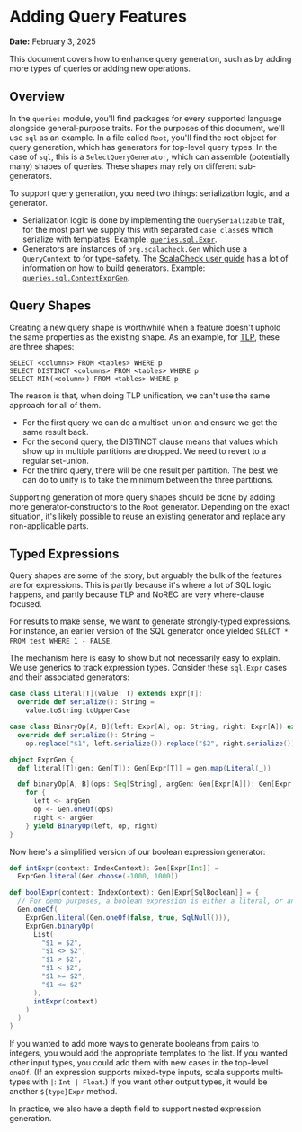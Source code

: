 # Adding Query Features

**Date:** February 3, 2025

This document covers how to enhance query generation, such as by adding more types of queries or
adding new operations.

## Overview

In the `queries` module, you'll find packages for every supported language alongside general-purpose
traits. For the purposes of this document, we'll use `sql` as an example. In a file called `Root`,
you'll find the root object for query generation, which has generators for top-level query types. In
the case of `sql`, this is a `SelectQueryGenerator`, which can assemble (potentially many) shapes of
queries. These shapes may rely on different sub-generators.

To support query generation, you need two things: serialization logic, and a generator.
- Serialization logic is done by implementing the `QuerySerializable` trait, for the most part we
  supply this with separated `case class`es which serialize with templates. Example:
  [`queries.sql.Expr`](../src/main/scala/queries/sql/Expr.scala).
- Generators are instances of `org.scalacheck.Gen` which use a `QueryContext` to for type-safety.
  The [ScalaCheck user guide](https://github.com/typelevel/scalacheck/blob/main/doc/UserGuide.md)
  has a lot of information on how to build generators. Example:
  [`queries.sql.ContextExprGen`](../src/main/scala/queries/sql/ContextExprGen.scala).

## Query Shapes

Creating a new query shape is worthwhile when a feature doesn't uphold the same properties as the
existing shape. As an example, for [TLP](./primer.md), these are three shapes:

```
SELECT <columns> FROM <tables> WHERE p
SELECT DISTINCT <columns> FROM <tables> WHERE p
SELECT MIN(<column>) FROM <tables> WHERE p
```

The reason is that, when doing TLP unification, we can't use the same approach for all of them.
- For the first query we can do a multiset-union and ensure we get the same result back.
- For the second query, the DISTINCT clause means that values which show up in multiple partitions
  are dropped. We need to revert to a regular set-union.
- For the third query, there will be one result per partition. The best we can do to unify is to
  take the minimum between the three partitions.

Supporting generation of more query shapes should be done by adding more generator-constructors to
the `Root` generator. Depending on the exact situation, it's likely possible to reuse an existing
generator and replace any non-applicable parts.

## Typed Expressions

Query shapes are some of the story, but arguably the bulk of the features are for expressions.
This is partly because it's where a lot of SQL logic happens, and partly because TLP and NoREC
are very where-clause focused.

For results to make sense, we want to generate strongly-typed expressions. For instance, an earlier
version of the SQL generator once yielded `SELECT * FROM test WHERE 1 - FALSE`.

The mechanism here is easy to show but not necessarily easy to explain. We use generics to track
expression types. Consider these `sql.Expr` cases and their associated generators:

```scala 3
case class Literal[T](value: T) extends Expr[T]:
  override def serialize(): String =
    value.toString.toUpperCase

case class BinaryOp[A, B](left: Expr[A], op: String, right: Expr[A]) extends Expr[B]:
  override def serialize(): String =
    op.replace("$1", left.serialize()).replace("$2", right.serialize())

object ExprGen {
  def literal[T](gen: Gen[T]): Gen[Expr[T]] = gen.map(Literal(_))

  def binaryOp[A, B](ops: Seq[String], argGen: Gen[Expr[A]]): Gen[Expr[B]] =
    for {
      left <- argGen
      op <- Gen.oneOf(ops)
      right <- argGen
    } yield BinaryOp(left, op, right)
}
```

Now here's a simplified version of our boolean expression generator:

```scala 3
def intExpr(context: IndexContext): Gen[Expr[Int]] =
  ExprGen.literal(Gen.choose(-1000, 1000))

def boolExpr(context: IndexContext): Gen[Expr[SqlBoolean]] = {
  // For demo purposes, a boolean expression is either a literal, or an integer comparison
  Gen.oneOf(
    ExprGen.literal(Gen.oneOf(false, true, SqlNull())),
    ExprGen.binaryOp(
      List(
        "$1 = $2",
        "$1 <> $2",
        "$1 > $2",
        "$1 < $2",
        "$1 >= $2",
        "$1 <= $2"
      ),
      intExpr(context)
    )
  )
}
```

If you wanted to add more ways to generate booleans from pairs to integers, you would add the
appropriate templates to the list. If you wanted other input types, you could add them with new
cases in the top-level `oneOf`. (If an expression supports mixed-type inputs, scala supports
multi-types with `|`: `Int | Float`.) If you want other output types, it would be another
`${type}Expr` method.

In practice, we also have a depth field to support nested expression generation.
